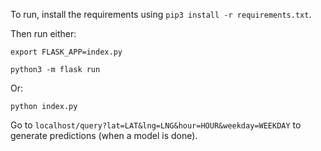 To run, install the requirements using `pip3 install -r requirements.txt`.

Then run either:

`export FLASK_APP=index.py`

`python3 -m flask run`

Or:

`python index.py`

Go to `localhost/query?lat=LAT&lng=LNG&hour=HOUR&weekday=WEEKDAY` to generate predictions (when a model is done).